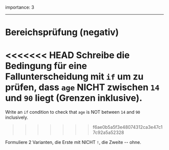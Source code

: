 importance: 3

---

# Bereichsprüfung (negativ)

<<<<<<< HEAD
Schreibe die Bedingung für eine Fallunterscheidung mit `if` um zu prüfen, dass `age` NICHT zwischen `14` und `90` liegt (Grenzen inklusive).
=======
Write an `if` condition to check that `age` is NOT between `14` and `90` inclusively.
>>>>>>> f6ae0b5a5f3e48074312ca3e47c17c92a5a52328

Formuliere 2 Varianten, die Erste mit NICHT `!`, die Zweite -- ohne.
